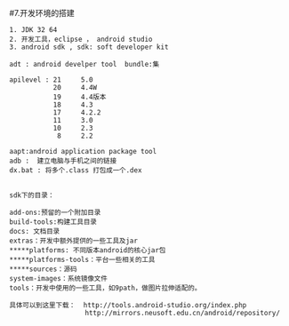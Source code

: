 #7.开发环境的搭建 

	1. JDK 32 64
	2. 开发工具，eclipse ， android studio
	3. android sdk , sdk: soft developer kit 

	adt : android develper tool  bundle:集

	apilevel : 21     5.0
               20     4.4W
               19     4.4版本
			   18     4.3
               17     4.2.2
			   11     3.0
			   10     2.3
				8     2.2

	aapt:android application package tool
	adb :  建立电脑与手机之间的链接
	dx.bat : 将多个.class 打包成一个.dex
	

	sdk下的目录：

	add-ons:预留的一个附加目录
	build-tools:构建工具目录
	docs: 文档目录
	extras：开发中额外提供的一些工具及jar
	*****platforms: 不同版本android的核心jar包
	*****platforms-tools：平台一些相关的工具
	*****sources：源码
	system-images：系统镜像文件
	tools：开发中使用的一些工具，如9path，做图片拉伸适配的。

    具体可以到这里下载：  http://tools.android-studio.org/index.php
                       http://mirrors.neusoft.edu.cn/android/repository/